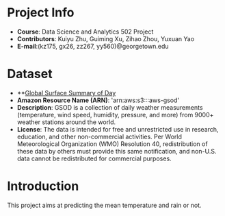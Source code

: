 # Project Info
- **Course**: Data Science and Analytics 502 Project
- **Contributors**: Kuiyu Zhu, Guiming Xu, Zihao Zhou, Yuxuan Yao
- **E-mail**:(kz175, gx26, zz267, yy560)@georgetown.edu

# Dataset
- **[Global Surface Summary of Day](https://registry.opendata.aws/noaa-gsod/)
- **Amazon Resource Name (ARN)**: 'arn:aws:s3:::aws-gsod'
- **Description**: GSOD is a collection of daily weather measurements (temperature, wind speed, humidity, pressure, and more) from 9000+ weather stations around the world.
- **License**: The data is intended for free and unrestricted use in research, education, and other non-commercial activities. Per World Meteorological Organization (WMO) Resolution 40, redistribution of these data by others must provide this same notification, and non-U.S. data cannot be redistributed for commercial purposes.

# Introduction
This project aims at predicting the mean temperature and rain or not. 

